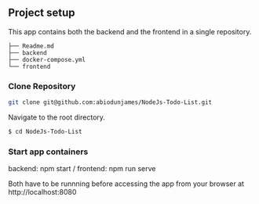 ## Project setup
This app contains both the backend and the frontend in a single repository.
```	
├── Readme.md
├── backend
├── docker-compose.yml
└── frontend
```

### Clone Repository

```bash
git clone git@github.com:abiodunjames/NodeJs-Todo-List.git

```

Navigate to the root directory.

```bash
$ cd NodeJs-Todo-List
```
### Start app containers

backend: npm start  / frontend: npm run serve

Both have to be runnning before accessing the app from your browser at http://localhost:8080
